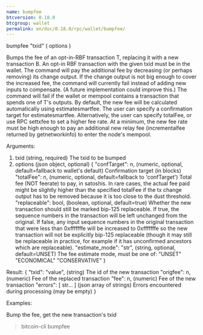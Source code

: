 ```yaml
---
name: bumpfee
btcversion: 0.18.0
btcgroup: wallet
permalink: en/doc/0.18.0/rpc/wallet/bumpfee/
---
```


bumpfee "txid" ( options )

Bumps the fee of an opt-in-RBF transaction T, replacing it with a new transaction B.
An opt-in RBF transaction with the given txid must be in the wallet.
The command will pay the additional fee by decreasing (or perhaps removing) its change output.
If the change output is not big enough to cover the increased fee, the command will currently fail
instead of adding new inputs to compensate. (A future implementation could improve this.)
The command will fail if the wallet or mempool contains a transaction that spends one of T's outputs.
By default, the new fee will be calculated automatically using estimatesmartfee.
The user can specify a confirmation target for estimatesmartfee.
Alternatively, the user can specify totalFee, or use RPC settxfee to set a higher fee rate.
At a minimum, the new fee rate must be high enough to pay an additional new relay fee (incrementalfee
returned by getnetworkinfo) to enter the node's mempool.

Arguments:
1. txid                           (string, required) The txid to be bumped
2. options                        (json object, optional)
     {
       "confTarget": n,           (numeric, optional, default=fallback to wallet's default) Confirmation target (in blocks)
       "totalFee": n,             (numeric, optional, default=fallback to 'confTarget') Total fee (NOT feerate) to pay, in satoshis.
                                  In rare cases, the actual fee paid might be slightly higher than the specified
                                  totalFee if the tx change output has to be removed because it is too close to
                                  the dust threshold.
       "replaceable": bool,       (boolean, optional, default=true) Whether the new transaction should still be
                                  marked bip-125 replaceable. If true, the sequence numbers in the transaction will
                                  be left unchanged from the original. If false, any input sequence numbers in the
                                  original transaction that were less than 0xfffffffe will be increased to 0xfffffffe
                                  so the new transaction will not be explicitly bip-125 replaceable (though it may
                                  still be replaceable in practice, for example if it has unconfirmed ancestors which
                                  are replaceable).
       "estimate_mode": "str",    (string, optional, default=UNSET) The fee estimate mode, must be one of:
                                  "UNSET"
                                  "ECONOMICAL"
                                  "CONSERVATIVE"
     }

Result:
{
  "txid":    "value",   (string)  The id of the new transaction
  "origfee":  n,         (numeric) Fee of the replaced transaction
  "fee":      n,         (numeric) Fee of the new transaction
  "errors":  [ str... ] (json array of strings) Errors encountered during processing (may be empty)
}

Examples:

Bump the fee, get the new transaction's txid
> bitcoin-cli bumpfee <txid>


